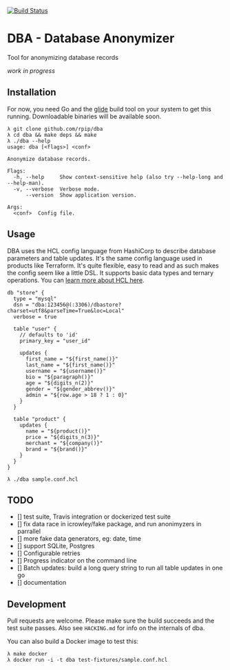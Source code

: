 [![Build Status](https://travis-ci.org/rpip/dba.svg?branch=master)](https://travis-ci.org/rpip/dba)

# DBA - Database Anonymizer

Tool for anonymizing database records

*work in progress*

## Installation

For now, you need Go and the [glide](https://github.com/Masterminds/glide) build tool on your system to get this running. Downloadable binaries will be available soon.

``` shell
λ git clone github.com/rpip/dba
λ cd dba && make deps && make
λ ./dba --help
usage: dba [<flags>] <conf>

Anonymize database records.

Flags:
  -h, --help     Show context-sensitive help (also try --help-long and --help-man).
  -v, --verbose  Verbose mode.
      --version  Show application version.

Args:
  <conf>  Config file.

```

## Usage

DBA uses the HCL config language from HashiCorp to describe database parameters and table updates. It's the same config language used in products like Terraform. It's quite flexible, easy to read and as such makes the config seem like a little DSL. It supports basic data types and ternary operations. You can [learn more about HCL here](https://www.terraform.io/docs/configuration/index.html).

```hcl
db "store" {
  type = "mysql"
  dsn = "dba:123456@(:3306)/dbastore?charset=utf8&parseTime=True&loc=Local"
  verbose = true

  table "user" {
    // defaults to 'id'
    primary_key = "user_id"

    updates {
      first_name = "${first_name()}"
      last_name = "${first_name()}"
      username = "${username()}"
      bio = "${paragraph()}"
      age = "${digits_n(2)}"
      gender = "${gender_abbrev()}"
      admin = "${row.age > 18 ? 1 : 0}"
    }
  }

  table "product" {
    updates {
      name = "${product()}"
      price = "${digits_n(3)}"
      merchant = "${company()}"
      brand = "${brand()}"
    }
  }
}
```

```shell
λ ./dba sample.conf.hcl
```

## TODO
- [] test suite, Travis integration or dockerized test suite
- [] fix data race in icrowley/fake package, and run anonimyzers in parrallel
- [] more fake data generators, eg: date, time
- [] support SQLite, Postgres
- [] Configurable retries
- [] Progress indicator on the command line
- [] Batch updates: build a long query string to run all table updates in one go
- [] documentation

## Development

Pull requests are welcome. Please make sure the build succeeds and the test suite passes. Also see `HACKING.md` for info on the internals of dba.

You can also build a Docker image to test this:

```shell
λ make docker
λ docker run -i -t dba test-fixtures/sample.conf.hcl
```
